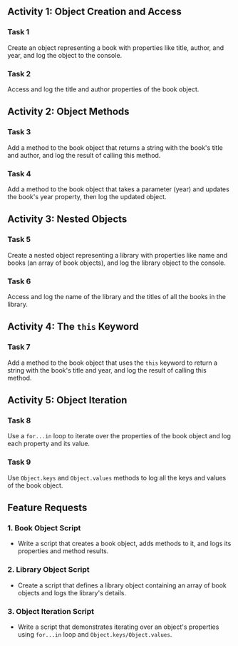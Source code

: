 ## Activity 1: Object Creation and Access

### Task 1

Create an object representing a book with properties like title, author, and year, and log the object to the console.

### Task 2

Access and log the title and author properties of the book object.

## Activity 2: Object Methods

### Task 3

Add a method to the book object that returns a string with the book's title and author, and log the result of calling this method.

### Task 4

Add a method to the book object that takes a parameter (year) and updates the book's year property, then log the updated object.

## Activity 3: Nested Objects

### Task 5

Create a nested object representing a library with properties like name and books (an array of book objects), and log the library object to the console.

### Task 6

Access and log the name of the library and the titles of all the books in the library.

## Activity 4: The `this` Keyword

### Task 7

Add a method to the book object that uses the `this` keyword to return a string with the book's title and year, and log the result of calling this method.

## Activity 5: Object Iteration

### Task 8

Use a `for...in` loop to iterate over the properties of the book object and log each property and its value.

### Task 9

Use `Object.keys` and `Object.values` methods to log all the keys and values of the book object.

## Feature Requests

### 1. Book Object Script

- Write a script that creates a book object, adds methods to it, and logs its properties and method results.

### 2. Library Object Script

- Create a script that defines a library object containing an array of book objects and logs the library's details.

### 3. Object Iteration Script

- Write a script that demonstrates iterating over an object's properties using `for...in` loop and `Object.keys/Object.values`.
